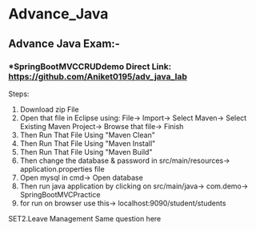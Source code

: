 # Advance_Java

## Advance Java Exam:-
### *SpringBootMVCCRUDdemo Direct Link: https://github.com/Aniket0195/adv_java_lab

Steps:
1. Download zip File
2. Open that file in Eclipse using:
   File-> Import-> Select Maven-> Select Existing Maven Project-> Browse that file-> Finish
3. Then Run That File Using "Maven Clean"
4. Then Run That File Using "Maven Install"
5. Then Run That File Using "Maven Build"
6. Then change the database & password in src/main/resources-> application.properties file
7. Open mysql in cmd-> Open database
8. Then run java application by clicking on src/main/java-> com.demo-> SpringBootMVCPractice
9. for run on browser use this-> localhost:9090/student/students





SET2.Leave Management
Same question here
